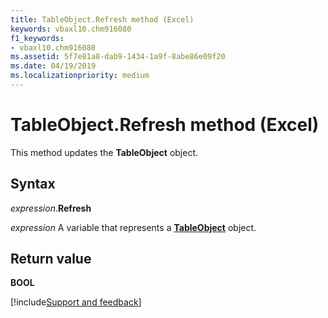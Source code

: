 ```yaml
---
title: TableObject.Refresh method (Excel)
keywords: vbaxl10.chm916080
f1_keywords:
- vbaxl10.chm916080
ms.assetid: 5f7e81a8-dab9-1434-1a9f-8abe86e09f20
ms.date: 04/19/2019
ms.localizationpriority: medium
---
```



# TableObject.Refresh method (Excel)

This method updates the **TableObject** object.


## Syntax

_expression_.**Refresh**

_expression_ A variable that represents a **[TableObject](Excel.tableobject.md)** object.


## Return value

**BOOL**



[!include[Support and feedback](~/includes/feedback-boilerplate.md)]
